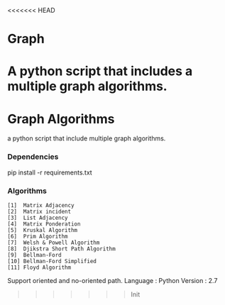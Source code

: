 <<<<<<< HEAD
# Graph
A python script that includes a multiple graph algorithms. 
=======
# Graph Algorithms

a python script that include multiple graph algorithms.

### Dependencies 
pip install -r requirements.txt

### Algorithms

    [1]  Matrix Adjacency
    [2]  Matrix incident
    [3]  List Adjacency
    [4]  Matrix Ponderation
    [5]  Kruskal Algorithm
    [6]  Prim Algorithm
    [7]  Welsh & Powell Algorithm
    [8]  Djikstra Short Path Algorithm
    [9]  Bellman-Ford
    [10] Bellman-Ford Simplified 
    [11] Floyd Algorithm

Support oriented and no-oriented path.
Language : Python
Version : 2.7
>>>>>>> Init
